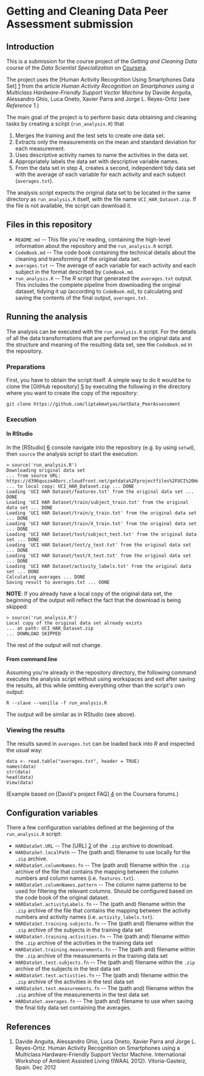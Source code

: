 Getting and Cleaning Data Peer Assessment submission
====================================================

Introduction
------------

This is a submission for the course project of the
_Getting and Cleaning Data_ course of the _Data Scientist Specialization_
on [Coursera](https://www.coursera.org/).

The project uses the
[Human Activity Recognition Using Smartphones Data Set] [1]
from the article
_Human Activity Recognition on Smartphones
using a Multiclass Hardware-Friendly Support Vector Machine_ by
Davide Anguita, Alessandro Ghio, Luca Oneto,
Xavier Parra and Jorge L. Reyes-Ortiz
(see _Reference 1._)

The main goal of the project is to perform basic data obtaining and cleaning
tasks by creating a scirpt (`run_analysis.R`) that

1.  Merges the training and the test sets to create one data set.
2.  Extracts only the measurements on the mean and standard deviation for each
    measurement. 
3.  Uses descriptive activity names to name the activities in the data set.
4.  Appropriately labels the data set with descriptive variable names. 
5.  From the data set in step 4, creates a second, independent tidy data set
    with the average of each variable for each activity and each subject
    (`averages.txt`).

The analysis script expects the original data set to be located in the same
directory as `run_analysis.R` itself, with the file name `UCI_HAR_Dataset.zip`.
If the file is not available, the script can download it.


Files in this repository
------------------------

*   `README.md` --
    This file you're reading, containing the high-level information about the
    repository and the `run_analysis.R` script.
*   `CodeBook.md` --
    The code book containing the technical details about the cleaning and
    transforming of the original data set.
*   `averages.txt` --
    The average of each variable for each activity and each subject in the
    format described by `CodeBook.md`.
*   `run_analysis.R` --
    The _R_ script that generated the `averages.txt` output. This includes the
    complete pipeline from downloading the original dataset, tidying it up
    (according to `CodeBook.md`), to calculating and saving the contents of the
    final output, `averages.txt`.


Running the analysis
--------------------

The analysis can be executed with the `run_analysis.R` script. For the details
of all the data transformations that are performed on the original data and the
structure and meaning of the resulting data set, see the `CodeBook.md` in the
repository.

### Preparations

First, you have to obtain the script itself. A simple way to do it would be to
clone the [GitHub repository] [5] by executing the following in the directory
where you want to create the copy of the repository:

    git clone https://github.com/liptakmatyas/GetData_PeerAssessment

### Execution

#### In RStudio

In the [RStudio] [6] console navigate into the repository (e.g. by using
`setwd`), then `source` the analysis script to start the execution:

    > source('run_analysis.R')
    Downloading original data set
    ... from source URL: https://d396qusza40orc.cloudfront.net/getdata%2Fprojectfiles%2FUCI%20HAR%20Dataset.zip
    ... to local copy: UCI_HAR_Dataset.zip ... DONE
    Loading 'UCI HAR Dataset/features.txt' from the original data set ... DONE
    Loading 'UCI HAR Dataset/train/subject_train.txt' from the original data set ... DONE
    Loading 'UCI HAR Dataset/train/y_train.txt' from the original data set ... DONE
    Loading 'UCI HAR Dataset/train/X_train.txt' from the original data set ... DONE
    Loading 'UCI HAR Dataset/test/subject_test.txt' from the original data set ... DONE
    Loading 'UCI HAR Dataset/test/y_test.txt' from the original data set ... DONE
    Loading 'UCI HAR Dataset/test/X_test.txt' from the original data set ... DONE
    Loading 'UCI HAR Dataset/activity_labels.txt' from the original data set ... DONE
    Calculating averages ... DONE
    Saving result to averages.txt ... DONE

**NOTE**:
If you already have a local copy of the original data set, the beginning of the
output will reflect the fact that the download is being skipped:

    > source('run_analysis.R')
    Local copy of the original data set already exists
    ... at path: UCI_HAR_Dataset.zip
    ... DOWNLOAD SKIPPED

The rest of the output will not change.

#### From command line

Assuming you're already in the repository directory, the following command
executes the analysis script without using workspaces and exit after saving the
results, all this while omitting everything other than the script's own output:

    R --slave --vanilla -f run_analysis.R

The output will be similar as in RStudio (see above).

### Viewing the results

The results saved in `averages.txt` can be loaded back into _R_ and inspected the
usual way:

    data <- read.table("averages.txt", header = TRUE)
    names(data)
    str(data)
    head(data)
    View(data)

(Example based on [David's project FAQ] [4] on the Coursera forums.)


Configuration variables
-----------------------

There a few configuration variables defined at the beginning of the
`run_analysis.R` script:

*   `HARDataSet.URL` --
    The [URL] [2] of the `.zip` archive to download.
*   `HARDataSet.localPath` --
    The (path and) filename to use locally for the `.zip` archive.
*   `HARDataSet.columnNames.fn` --
    The (path and) filename within the `.zip` archive of the file that
    contains the mapping between the column numbers and column names (i.e.
    `features.txt`).
*   `HARDataSet.columnNames.pattern` --
    The column name patterns to be used for filtering the relevant columns.
    Should be configured based on the code book of the original dataset.
*   `HARDataSet.activityLabels.fn` --
    The (path and) filename within the `.zip` archive of the file that
    contains the mapping between the activity numbers and activity names (i.e.
    `activity_labels.txt`).
*   `HARDataSet.training.subjects.fn` --
    The (path and) filename within the `.zip` archive of the subjects in
    the training data set
*   `HARDataSet.training.activities.fn` --
    The (path and) filename within the `.zip` archive of the activities in
    the training data set
*   `HARDataSet.training.measurements.fn` --
    The (path and) filename within the `.zip` archive of the measurements in
    the training data set
*   `HARDataSet.test.subjects.fn` --
    The (path and) filename within the `.zip` archive of the subjects in
    the test data set
*   `HARDataSet.test.activities.fn` --
    The (path and) filename within the `.zip` archive of the activities in
    the test data set
*   `HARDataSet.test.measurements.fn` --
    The (path and) filename within the `.zip` archive of the measurements in
    the test data set
*   `HARDataSet.averages.fn` --
    The (path and) filename to use when saving the final tidy data set
    containing the averages.


References
----------

1.  Davide Anguita, Alessandro Ghio, Luca Oneto, Xavier Parra and Jorge L.
    Reyes-Ortiz. Human Activity Recognition on Smartphones using a Multiclass
    Hardware-Friendly Support Vector Machine. International Workshop of Ambient
    Assisted Living (IWAAL 2012). Vitoria-Gasteiz, Spain. Dec 2012


[1]: http://archive.ics.uci.edu/ml/datasets/Human+Activity+Recognition+Using+Smartphones "Human Activity Recognition Using Smartphones Data Set"
[2]: https://d396qusza40orc.cloudfront.net/getdata%2Fprojectfiles%2FUCI%20HAR%20Dataset.zip "Human Activity Recognition Using Smartphones Data Set / Coursera copy"
[3]: http://en.wikipedia.org/wiki/Zip_(file_format) "Zip (file format) / Wikipedia"
[4]: https://class.coursera.org/getdata-007/forum/thread?thread_id=49 "David's project FAQ"
[5]: https://github.com/liptakmatyas/GetData_PeerAssessment "GitHub repository"
[6]: http://www.rstudio.com/ "RStudio"

